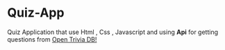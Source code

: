 # Quiz-App
Quiz Application that use Html , Css , Javascript and using **Api** for getting questions from
[Open Trivia DB!](https://opentdb.com/)
